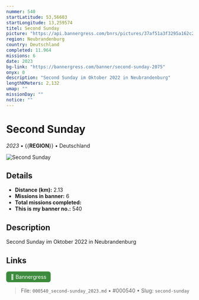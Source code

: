 ```yaml
---
nummer: 540
startLatitude: 53,56603
startLongitude: 13,259574
titel: Second Sunday
picture: "https://api.bannergress.com/bnrs/pictures/37af51a3f3295a162c245f325a7e4d61"
region: Neubrandenburg
country: Deutschland
completed: 11.964
missions: 6
date: 2023
bg-link: "https://bannergress.com/banner/second-sunday-2075"
onyx: 0
description: "Second Sunday im Oktober 2022 in Neubrandenburg"
lengthKMeters: 2,132
umap: ""
missionDay: ""
notice: ""
---
```

# Second Sunday

*2023* • {{__REGION__}} • Deutschland

![Second Sunday](https://api.bannergress.com/bnrs/pictures/37af51a3f3295a162c245f325a7e4d61)



## Details
- **Distance (km):** 2.13
- **Missions in banner:** 6
- **Total missions completed:** 
- **This is my banner no.:** 540



## Description
Second Sunday im Oktober 2022 in Neubrandenburg



## Links
<a href="https://bannergress.com/banner/second-sunday-2075" target="_blank" style="display:inline-block;margin-right:8px;padding:6px 12px;background:#3c8b3c;color:#fff;text-decoration:none;border-radius:6px;">🔗 Bannergress</a>



> File: `000540_second-sunday_2023.md` • #000540 • Slug: `second-sunday`
